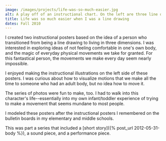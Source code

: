 ```yaml
---
image: /images/projects/life-was-so-much-easier.jpg
alt: A play off of an instructional chart. On the left are three line drawing illustrations showing how to walk up a single step. On the right are a series of snapshot photos showing myself as someone who's struggling to walk up a single step, eventually falling over to the ground in frustration.
title: Life was so much easier when I was a line drawing
dates: Fall 2010
---
```

I created two instructional posters based on the idea of a person who transitioned from being a line drawing to living in three dimensions. I was interested in exploring ideas of not feeling comfortable in one's own body, and the magic of everyday physical movements we take for granted. For this fantastical person, the movements we make every day seem nearly impossible.

I enjoyed making the instructional illustrations on the left side of these posters. I was curious about how to visualize motions that we make all the time to someone who had an adult body, but no idea how to move it.

The series of photos were fun to make, too. I had to walk into this character's life--essentially into my own infant/toddler experience of trying to make a movement that seems mundane to most people.

I modeled these posters after the instructional posters I remembered on the bulletin boards in my elementary and middle schools.

This was part a series that included a [short story]({% post_url 2012-05-31-body %}), a sound piece, and a performance piece.
